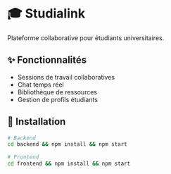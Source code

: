 # 🎓 Studialink

Plateforme collaborative pour étudiants universitaires.

## ✨ Fonctionnalités
- Sessions de travail collaboratives
- Chat temps réel
- Bibliothèque de ressources
- Gestion de profils étudiants

## 🚀 Installation
```bash
# Backend
cd backend && npm install && npm start

# Frontend  
cd frontend && npm install && npm start
